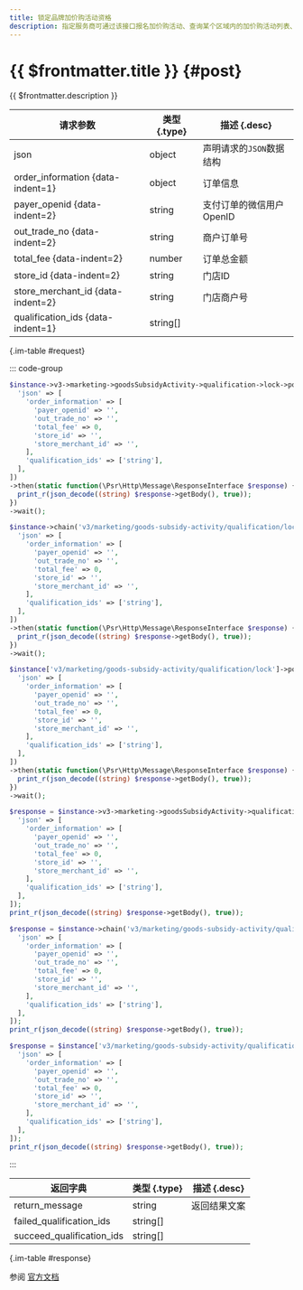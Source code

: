 ```yaml
---
title: 锁定品牌加价购活动资格
description: 指定服务商可通过该接口报名加价购活动、查询某个区域内的加价购活动列表、锁定加价活动购资格以及解锁加价购活动资格。
---
```


# {{ $frontmatter.title }} {#post}

{{ $frontmatter.description }}

| 请求参数 | 类型 {.type} | 描述 {.desc}
| --- | --- | ---
| json | object | 声明请求的`JSON`数据结构
| order_information {data-indent=1} | object | 订单信息
| payer_openid {data-indent=2} | string | 支付订单的微信用户OpenID
| out_trade_no {data-indent=2} | string | 商户订单号
| total_fee {data-indent=2} | number | 订单总金额
| store_id {data-indent=2} | string | 门店ID
| store_merchant_id {data-indent=2} | string | 门店商户号
| qualification_ids {data-indent=1} | string[] | 

{.im-table #request}

::: code-group

```php [异步纯链式]
$instance->v3->marketing->goodsSubsidyActivity->qualification->lock->postAsync([
  'json' => [
    'order_information' => [
      'payer_openid' => '',
      'out_trade_no' => '',
      'total_fee' => 0,
      'store_id' => '',
      'store_merchant_id' => '',
    ],
    'qualification_ids' => ['string'],
  ],
])
->then(static function(\Psr\Http\Message\ResponseInterface $response) {
  print_r(json_decode((string) $response->getBody(), true));
})
->wait();
```

```php [异步声明式]
$instance->chain('v3/marketing/goods-subsidy-activity/qualification/lock')->postAsync([
  'json' => [
    'order_information' => [
      'payer_openid' => '',
      'out_trade_no' => '',
      'total_fee' => 0,
      'store_id' => '',
      'store_merchant_id' => '',
    ],
    'qualification_ids' => ['string'],
  ],
])
->then(static function(\Psr\Http\Message\ResponseInterface $response) {
  print_r(json_decode((string) $response->getBody(), true));
})
->wait();
```

```php [异步属性式]
$instance['v3/marketing/goods-subsidy-activity/qualification/lock']->postAsync([
  'json' => [
    'order_information' => [
      'payer_openid' => '',
      'out_trade_no' => '',
      'total_fee' => 0,
      'store_id' => '',
      'store_merchant_id' => '',
    ],
    'qualification_ids' => ['string'],
  ],
])
->then(static function(\Psr\Http\Message\ResponseInterface $response) {
  print_r(json_decode((string) $response->getBody(), true));
})
->wait();
```

```php [同步纯链式]
$response = $instance->v3->marketing->goodsSubsidyActivity->qualification->lock->post([
  'json' => [
    'order_information' => [
      'payer_openid' => '',
      'out_trade_no' => '',
      'total_fee' => 0,
      'store_id' => '',
      'store_merchant_id' => '',
    ],
    'qualification_ids' => ['string'],
  ],
]);
print_r(json_decode((string) $response->getBody(), true));
```

```php [同步声明式]
$response = $instance->chain('v3/marketing/goods-subsidy-activity/qualification/lock')->post([
  'json' => [
    'order_information' => [
      'payer_openid' => '',
      'out_trade_no' => '',
      'total_fee' => 0,
      'store_id' => '',
      'store_merchant_id' => '',
    ],
    'qualification_ids' => ['string'],
  ],
]);
print_r(json_decode((string) $response->getBody(), true));
```

```php [同步属性式]
$response = $instance['v3/marketing/goods-subsidy-activity/qualification/lock']->post([
  'json' => [
    'order_information' => [
      'payer_openid' => '',
      'out_trade_no' => '',
      'total_fee' => 0,
      'store_id' => '',
      'store_merchant_id' => '',
    ],
    'qualification_ids' => ['string'],
  ],
]);
print_r(json_decode((string) $response->getBody(), true));
```

:::

| 返回字典 | 类型 {.type} | 描述 {.desc}
| --- | --- | ---
| return_message | string | 返回结果文案
| failed_qualification_ids | string[] | 
| succeed_qualification_ids | string[] | 

{.im-table #response}

参阅 [官方文档](https://pay.weixin.qq.com/docs/merchant/products/retail-store/introduction.html)
